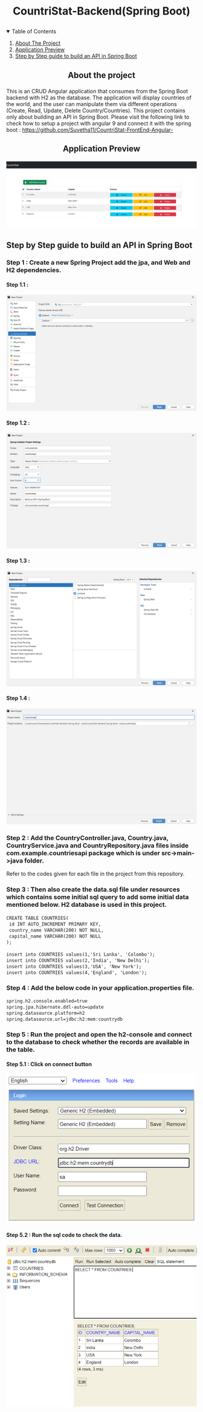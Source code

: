 # <p align="center">CountriStat-Backend(Spring Boot)</p>
<!-- TABLE OF CONTENTS -->
<details open="open">
  <summary>Table of Contents</summary>
  <ol>
    <li><a href="#about-the-project">About The Project</a></li>
    <li><a href="#application-preview">Application Preview</a></li>
    <li><a href="#step-by-step-guide-to-build-an-api-in-spring-boot">Step by Step guide to build an API in Spring Boot</a></li>
  </ol>
</details>

## <p align="center">About the project</p>

This is an CRUD Angular application that consumes from the Spring Boot backend with H2 as the database. The application will display countries of the world, and the user can manipulate them via different operations (Create, Read, Update, Delete Country/Countries). This project contains only about building an API in Spring Boot. Please visit the following link to check how to setup a project with angular 9  and connect it with the spring boot : https://github.com/Suvetha11/CountriStat-FrontEnd-Angular-

## <p align="center">Application Preview</p>

![App Screenshot](https://github.com/Suvetha11/CountriStat-Backend-Spring-Boot-/blob/main/Images/CountriStat_Preview_Screenshot.png)

## Step by Step guide to build an API in Spring Boot

### Step 1 : Create a new Spring Project add the jpa, and Web and H2 dependencies.
#### Step 1.1 :
  ![Create new spring project1](https://github.com/Suvetha11/CountriStat-Backend-Spring-Boot-/blob/main/Images/new%20project%20ss1.png)
#### Step 1.2 :
  ![Create new spring project2](https://github.com/Suvetha11/CountriStat-Backend-Spring-Boot-/blob/main/Images/new%20project%20ss2.png)
#### Step 1.3 :
  ![Create new spring project3](https://github.com/Suvetha11/CountriStat-Backend-Spring-Boot-/blob/main/Images/new%20project%20ss3.png)
#### Step 1.4 :
  ![Create new spring project3](https://github.com/Suvetha11/CountriStat-Backend-Spring-Boot-/blob/main/Images/new%20project%20ss4.png)
  
### Step 2 : Add the CountryController.java, Country.java, CountryService.java and CountryRepository.java files inside com.example.countriesapi package which is under src->main->java folder. 
  Refer to the codes given for each file in the project from this repository.
  
### Step 3 : Then also create the data.sql file under resources which contains some initial sql query to add some initial data mentioned below. H2 database is used in this project. 

```
CREATE TABLE COUNTRIES(
 id INT AUTO_INCREMENT PRIMARY KEY,
 country_name VARCHAR(200) NOT NULL,
 capital_name VARCHAR(200) NOT NULL
);

insert into COUNTRIES values(1,'Sri Lanka', 'Colombo');
insert into COUNTRIES values(2,'India', 'New Delhi');
insert into COUNTRIES values(3,'USA', 'New York');
insert into COUNTRIES values(4,'England', 'London');
```

### Step 4 : Add the below code in your application.properties file.

```
spring.h2.console.enabled=true
spring.jpa.hibernate.ddl-auto=update
spring.datasource.platform=h2 
spring.datasource.url=jdbc:h2:mem:countrydb
```
### Step 5 : Run the project and open the h2-console and connect to the database to check whether the records are available in the table.

#### Step 5.1 : Click on connect button 
![h2-console](https://github.com/Suvetha11/CountriStat-Backend-Spring-Boot-/blob/main/Images/h2-console.png)

#### Step 5.2 : Run the sql code to check the data.
![db data](https://github.com/Suvetha11/CountriStat-Backend-Spring-Boot-/blob/main/Images/db.png)






